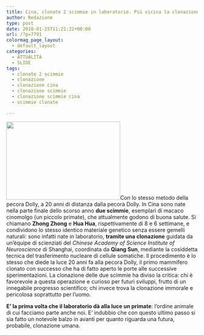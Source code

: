 ```yaml
---
title: Cina, clonate 2 scimmie in laboratorio. Più vicina la clonazione umana?
author: Redazione
type: post
date: 2018-01-25T11:21:22+00:00
url: /?p=7791
colormag_page_layout:
  - default_layout
categories:
  - ATTUALITÀ
  - SLIDE
tags:
  - clonate 2 scimmie
  - clonazione
  - clonazione cina
  - clonazione scimmie
  - clonazione scimmie cina
  - scimmie clonate

---
```

<img decoding="async" loading="lazy" class="wp-image-7792 size-medium alignleft" src="https://progressonline.it/wp-content/uploads/2018/01/scimmie_clonate_cina_macachi_twitter_2018_thumb660x453-300x206.jpg" alt="" width="300" height="206" />Con lo stesso metodo della pecora Dolly, a 20 anni di distanza dalla pecora Dolly. In Cina sono nate nella parte finale dello scorso anno **due scimmie**, esemplari di macaco cinomolgo (un piccolo primate), che attualmente godono di buona salute. Si chiamano **Zhong Zhong** e **Hua Hua**, rispettivamente di 8 e 6 settimane, e condividono lo stesso identico materiale genetico senza essere gemelli naturali: sono infatti nate in laboratorio, **tramite una clonazione** guidata da un&#8217;équipe di scienziati del _Chinese Academy of Science Institute of Neuroscience_ di Shanghai, coordinata da **Qiang Sun**, mediante la cosiddetta tecnica del trasferimento nucleare di cellule somatiche. Il procedimento è lo stesso che diede la luce 20 anni fa alla pecora Dolly, il primo mammifero clonato con successo che ha di fatto aperto le porte alle successive sperimentazioni. La clonazione delle due scimmie ha diviso la critica: chi è favorevole a questa operazione e curioso per futuri sviluppi, frutto di un innegabile progresso scientifico; chi invece trova la clonazione immorale e pericolosa soprattutto per l&#8217;uomo.

**E&#8217; la prima volta che il laboratorio dà alla luce un primate**: l&#8217;ordine animale di cui facciamo parte anche noi. E&#8217; indubbio che con questo ultimo passo si sia fatto un notevole balzo in avanti per quanto riguarda una futura, probabile, clonazione umana.

&nbsp;